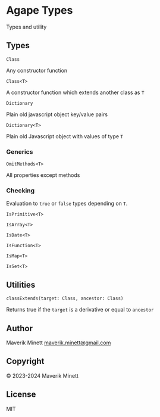 # Agape Types

Types and utility

## Types

`Class`

Any constructor function

`Class<T>`

A constructor function which extends another class as `T`

`Dictionary`

Plain old javascript object key/value pairs

`Dictionary<T>`

Plain old Javascript object with values of type `T`

### Generics

`OmitMethods<T>`

All properties except methods

### Checking

Evaluation to `true` or `false` types depending on `T`.

`IsPrimitive<T>`

`IsArray<T>`

`IsDate<T>`

`IsFunction<T>`

`IsMap<T>`

`IsSet<T>`

## Utilities

`classExtends(target: Class, ancestor: Class)`

Returns true if the `target` is a derivative or equal to `ancestor`

## Author

Maverik Minett  maverik.minett@gmail.com


## Copyright

© 2023-2024 Maverik Minett


## License

MIT

